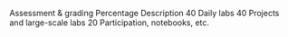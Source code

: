 Assessment & grading
Percentage
Description
40
Daily labs
40
Projects and large-scale labs
20
Participation, notebooks, etc.

